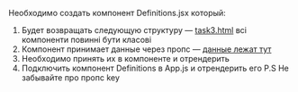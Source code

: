 Необходимо создать компонент Definitions.jsx который:

1. Будет возвращать следующую структуру — [task3.html](https://github.com/junjun-it-courses/react-hw/blob/master/task-3/task-3.html)
всі компоненти повинні бути класові
2. Компонент принимает данные через пропс — [данные лежат тут](https://github.com/junjun-it-courses/react-hw/blob/master/task-3/data_for_definition_component.js)
3. Необходимо принять их в компоненте и отрендерить
4. Подключить компонент Definitions в App.js и отрендерить его
P.S Не забывайте про пропс key